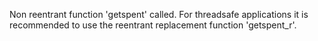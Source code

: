 Non reentrant function 'getspent' called. For threadsafe applications it is recommended to use the reentrant replacement function 'getspent_r'.